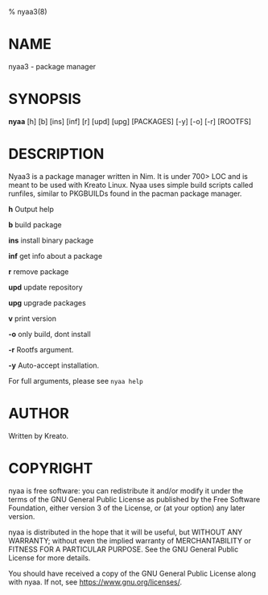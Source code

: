 % nyaa3(8)

# NAME
nyaa3 - package manager

# SYNOPSIS
**nyaa** [h] [b] [ins] [inf] [r] [upd] [upg] [PACKAGES] [-y] [-o] [-r] [ROOTFS]

# DESCRIPTION
Nyaa3 is a package manager written in Nim. It is under 700> LOC and is meant to be used with Kreato Linux.
Nyaa uses simple build scripts called runfiles, similar to PKGBUILDs found in the pacman package manager.

**h**
    Output help

**b**
    build package

**ins**
    install binary package

**inf**
    get info about a package

**r** 
    remove package

**upd**
    update repository

**upg**
    upgrade packages

**v**
    print version

**-o**
    only build, dont install

**-r**
    Rootfs argument.

**-y**
    Auto-accept installation.

For full arguments, please see `nyaa help`

# AUTHOR
Written by Kreato.

# COPYRIGHT
nyaa is free software: you can redistribute it and/or modify
it under the terms of the GNU General Public License as published by
the Free Software Foundation, either version 3 of the License, or
(at your option) any later version.

nyaa is distributed in the hope that it will be useful,
but WITHOUT ANY WARRANTY; without even the implied warranty of
MERCHANTABILITY or FITNESS FOR A PARTICULAR PURPOSE.  See the
GNU General Public License for more details.

You should have received a copy of the GNU General Public License
along with nyaa.  If not, see <https://www.gnu.org/licenses/>.
